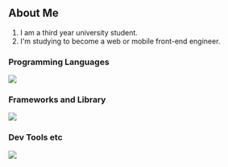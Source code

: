 ## About Me
1. I am a third year university student.
2. I'm studying to become a web or mobile front-end engineer.

### Programming Languages
![](https://skillicons.dev/icons?i=html,css,javascript,typescript,c,java,python,swift)

### Frameworks and Library
![](https://skillicons.dev/icons?i=flutter,react)

### Dev Tools etc 
![](https://skillicons.dev/icons?i=github,figma,notion)
 
